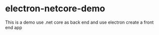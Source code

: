 # electron-netcore-demo
This is a demo use .net core as back end and use electron create a front end app
